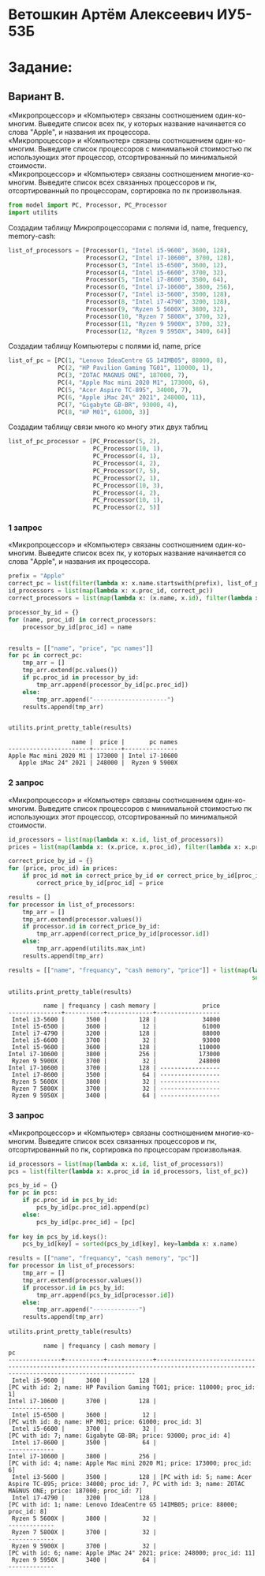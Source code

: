 <h1><b>Ветошкин Артём Алексеевич ИУ5-53Б</b></h1>

<h1>Задание:</h1> 
<h2>Вариант В.</h2>
<p>
«Микропроцессор» и «Компьютер» связаны соотношением один-ко-многим. Выведите список всех пк, у которых название начинается со слова "Apple", и названия их процессора.<br>
«Микропроцессор» и «Компьютер» связаны соотношением один-ко-многим. Выведите список процессоров с минимальной стоимостью пк использующих этот процессор, отсортированный по минимальной стоимости.<br>
«Микропроцессор» и «Компьютер» связаны соотношением многие-ко-многим. Выведите список всех связанных процессоров и пк, отсортированный по процессорам, сортировка по пк произвольная.</p> 



```python
from model import PC, Processor, PC_Processor
import utilits
```

Создадим таблицу Микропроцессорами с полями id, name, frequency, memory-cash:


```python
list_of_processors = [Processor(1, "Intel i5-9600", 3600, 128),
                      Processor(2, "Intel i7-10600", 3700, 128),
                      Processor(3, "Intel i5-6500", 3600, 12),
                      Processor(4, "Intel i5-6600", 3700, 32),
                      Processor(5, "Intel i7-8600", 3500, 64),
                      Processor(6, "Intel i7-10600", 3800, 256),
                      Processor(7, "Intel i3-5600", 3500, 128),
                      Processor(8, "Intel i7-4790", 3200, 128),
                      Processor(9, "Ryzen 5 5600X", 3800, 32),
                      Processor(10, "Ryzen 7 5800X", 3700, 32),
                      Processor(11, "Ryzen 9 5900X", 3700, 32),
                      Processor(12, "Ryzen 9 5950X", 3400, 64)]

```

Создадим таблицу Компьютеры с полями id, name, price


```python
list_of_pc = [PC(1, "Lenovo IdeaCentre G5 14IMB05", 88000, 8),
              PC(2, "HP Pavilion Gaming TG01", 110000, 1),
              PC(3, "ZOTAC MAGNUS ONE", 187000, 7),
              PC(4, "Apple Mac mini 2020 M1", 173000, 6),
              PC(5, "Acer Aspire TC-895", 34000, 7),
              PC(6, "Apple iMac 24\" 2021", 248000, 11),
              PC(7, "Gigabyte GB-BR", 93000, 4),
              PC(8, "HP M01", 61000, 3)]

```

Создадим таблицу связи много ко многу этих двух таблиц


```python
list_of_pc_processor = [PC_Processor(5, 2),
                        PC_Processor(10, 1),
                        PC_Processor(4, 1),
                        PC_Processor(4, 2),
                        PC_Processor(7, 5),
                        PC_Processor(2, 1),
                        PC_Processor(10, 3),
                        PC_Processor(4, 2),
                        PC_Processor(10, 1),
                        PC_Processor(2, 5)]

```

<h3> 1 запрос </h3> «Микропроцессор» и «Компьютер» связаны соотношением один-ко-многим. Выведите список всех пк, у которых название начинается со слова "Apple", и названия их процессора.<br>


```python
prefix = "Apple"
correct_pc = list(filter(lambda x: x.name.startswith(prefix), list_of_pc))
id_processors = list(map(lambda x: x.proc_id, correct_pc))
correct_processors = list(map(lambda x: (x.name, x.id), filter(lambda x: x.id in id_processors, list_of_processors)))

processor_by_id = {}
for (name, proc_id) in correct_processors:
    processor_by_id[proc_id] = name


results = [["name", "price", "pc names"]]
for pc in correct_pc:
    tmp_arr = []
    tmp_arr.extend(pc.values())
    if pc.proc_id in processor_by_id:
        tmp_arr.append(processor_by_id[pc.proc_id])
    else:
        tmp_arr.append("---------------------")
    results.append(tmp_arr)


utilits.print_pretty_table(results)
```

                      name |  price |       pc names
    -----------------------+--------+---------------
    Apple Mac mini 2020 M1 | 173000 | Intel i7-10600
       Apple iMac 24" 2021 | 248000 |  Ryzen 9 5900X
    

<h3> 2 запрос </h3> «Микропроцессор» и «Компьютер» связаны соотношением один-ко-многим. Выведите список процессоров с минимальной стоимостью пк использующих этот процессор, отсортированный по минимальной стоимости.<br>


```python
id_processors = list(map(lambda x: x.id, list_of_processors))
prices = list(map(lambda x: (x.price, x.proc_id), filter(lambda x: x.proc_id in id_processors, list_of_pc)))

correct_price_by_id = {}
for (price, proc_id) in prices:
    if proc_id not in correct_price_by_id or correct_price_by_id[proc_id] > price:
        correct_price_by_id[proc_id] = price

results = []
for processor in list_of_processors:
    tmp_arr = []
    tmp_arr.extend(processor.values())
    if processor.id in correct_price_by_id:
        tmp_arr.append(correct_price_by_id[processor.id])
    else:
        tmp_arr.append(utilits.max_int)
    results.append(tmp_arr)

results = [["name", "frequancy", "cash memory", "price"]] + list(map(lambda x: utilits.change_elem(x, "-----------------", 3) if x[3] == utilits.max_int else x,
                                                                     sorted(results, key=lambda x: x[3])))

utilits.print_pretty_table(results)
```

              name | frequancy | cash memory |             price
    ---------------+-----------+-------------+------------------
     Intel i3-5600 |      3500 |         128 |             34000
     Intel i5-6500 |      3600 |          12 |             61000
     Intel i7-4790 |      3200 |         128 |             88000
     Intel i5-6600 |      3700 |          32 |             93000
     Intel i5-9600 |      3600 |         128 |            110000
    Intel i7-10600 |      3800 |         256 |            173000
     Ryzen 9 5900X |      3700 |          32 |            248000
    Intel i7-10600 |      3700 |         128 | -----------------
     Intel i7-8600 |      3500 |          64 | -----------------
     Ryzen 5 5600X |      3800 |          32 | -----------------
     Ryzen 7 5800X |      3700 |          32 | -----------------
     Ryzen 9 5950X |      3400 |          64 | -----------------
    

<h3> 3 запрос </h3> «Микропроцессор» и «Компьютер» связаны соотношением многие-ко-многим. Выведите список всех связанных процессоров и пк, отсортированный по пк, сортировка по процессорам произвольная.



```python
id_processors = list(map(lambda x: x.id, list_of_processors))
pcs = list(filter(lambda x: x.proc_id in id_processors, list_of_pc))

pcs_by_id = {}
for pc in pcs:
    if pc.proc_id in pcs_by_id:
        pcs_by_id[pc.proc_id].append(pc)
    else:
        pcs_by_id[pc.proc_id] = [pc]
        
for key in pcs_by_id.keys():
    pcs_by_id[key] = sorted(pcs_by_id[key], key=lambda x: x.name)

results = [["name", "frequancy", "cash memory", "pc"]]
for processor in list_of_processors:
    tmp_arr = []
    tmp_arr.extend(processor.values())
    if processor.id in pcs_by_id:
        tmp_arr.append(pcs_by_id[processor.id])
    else:
        tmp_arr.append("-------------")
    results.append(tmp_arr)
    
utilits.print_pretty_table(results)
```

              name | frequancy | cash memory |                                                                                                                                    pc
    ---------------+-----------+-------------+--------------------------------------------------------------------------------------------------------------------------------------
     Intel i5-9600 |      3600 |         128 |                                                             [PC with id: 2; name: HP Pavilion Gaming TG01; price: 110000; proc_id: 1]
    Intel i7-10600 |      3700 |         128 |                                                                                                                         -------------
     Intel i5-6500 |      3600 |          12 |                                                                               [PC with id: 8; name: HP M01; price: 61000; proc_id: 3]
     Intel i5-6600 |      3700 |          32 |                                                                       [PC with id: 7; name: Gigabyte GB-BR; price: 93000; proc_id: 4]
     Intel i7-8600 |      3500 |          64 |                                                                                                                         -------------
    Intel i7-10600 |      3800 |         256 |                                                              [PC with id: 4; name: Apple Mac mini 2020 M1; price: 173000; proc_id: 6]
     Intel i3-5600 |      3500 |         128 | [PC with id: 5; name: Acer Aspire TC-895; price: 34000; proc_id: 7, PC with id: 3; name: ZOTAC MAGNUS ONE; price: 187000; proc_id: 7]
     Intel i7-4790 |      3200 |         128 |                                                         [PC with id: 1; name: Lenovo IdeaCentre G5 14IMB05; price: 88000; proc_id: 8]
     Ryzen 5 5600X |      3800 |          32 |                                                                                                                         -------------
     Ryzen 7 5800X |      3700 |          32 |                                                                                                                         -------------
     Ryzen 9 5900X |      3700 |          32 |                                                                [PC with id: 6; name: Apple iMac 24" 2021; price: 248000; proc_id: 11]
     Ryzen 9 5950X |      3400 |          64 |                                                                                                                         -------------
    
